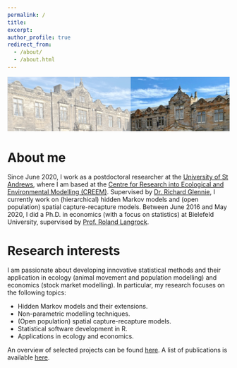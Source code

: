 ```yaml
---
permalink: /
title:
excerpt:
author_profile: true
redirect_from: 
  - /about/
  - /about.html
---
```


<img src='/images/StA3.png' width='895'>

About me
======

Since June 2020, I work as a postdoctoral researcher at the <span style="color: #1f96be;"><a href="https://www.st-andrews.ac.uk/" target="_blank">University of St Andrews</a></span>, where I am based at the <span style="color: #1f96be;"><a href="https://www.creem.st-andrews.ac.uk/" target="_blank"> Centre for Research into Ecological and Environmental Modelling (CREEM)</a></span>. Supervised by <span style="color: #1f96be;"><a href="http://www.richardglennie.co.uk/" target="_blank">Dr. Richard Glennie</a></span>, I currently work on (hierarchical) hidden Markov models and (open population) spatial capture-recapture models. Between June 2016 and May 2020, I did a Ph.D. in economics (with a focus on statistics) at Bielefeld University, supervised by <span style="color: #1f96be;"><a href="https://www.uni-bielefeld.de/fakultaeten/wirtschaftswissenschaften/lehrbereiche/stats/team/prof.-dr.-roland-langrock/" target="_blank">Prof. Roland Langrock</a></span>.

Research interests
======

I am passionate about developing innovative statistical methods and their application in ecology (animal movement and population modelling) and economics (stock market modelling). In particular, my research focuses on the following topics:

- Hidden Markov models and their extensions.
- Non-parametric modelling techniques.
- (Open population) spatial capture-recapture models. 
- Statistical software development in R.
- Applications in ecology and economics.

An overview of selected projects can be found <span style="color: #1f96be;"><a href="https://timoadam.github.io//portfolio/">here</a></span>. A list of publications is available <span style="color: #1f96be;"><a href="https://timoadam.github.io//publications/">here</a></span>.
